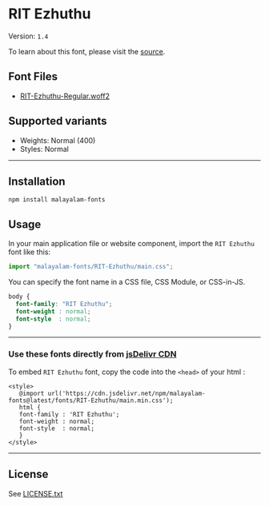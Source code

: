 # RIT Ezhuthu

Version: `1.4`

To learn about this font, please visit the [source](https://gitlab.com/rit-fonts/ezhuthu).

## Font Files

* [RIT-Ezhuthu-Regular.woff2](RIT-Ezhuthu-Regular.woff2)

## Supported variants

* Weights: Normal (400)
* Styles: Normal

---

## Installation

```shell
npm install malayalam-fonts
```
## Usage

In your main application file or website component, import the `RIT Ezhuthu` font like this:

```javascript
import "malayalam-fonts/RIT-Ezhuthu/main.css";
```
You can specify the font name in a CSS file, CSS Module, or CSS-in-JS.

```css
body {
  font-family: "RIT Ezhuthu";
  font-weight : normal;
  font-style  : normal;
}
```
---

### Use these fonts directly from [jsDelivr CDN](https://www.jsdelivr.com/package/npm/malayalam-fonts)

To embed `RIT Ezhuthu` font, copy the code into the `<head>` of your html :

````
<style>
   @import url('https://cdn.jsdelivr.net/npm/malayalam-fonts@latest/fonts/RIT-Ezhuthu/main.min.css');
   html {
   font-family : 'RIT Ezhuthu';
   font-weight : normal;
   font-style  : normal;
   }
</style>
````
---
## License

See [LICENSE.txt](LICENSE.txt)